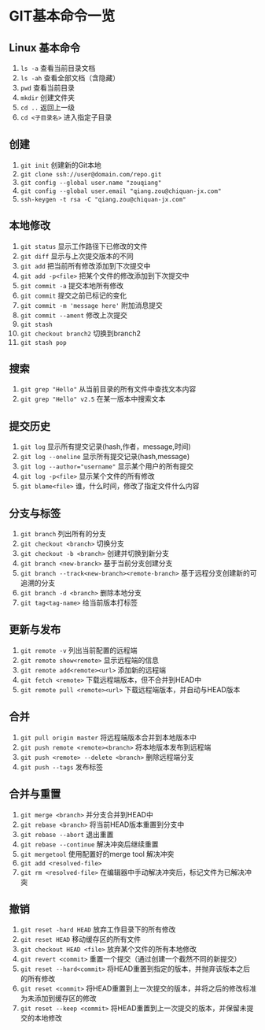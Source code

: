 # GIT基本命令一览

## Linux 基本命令

  1. `ls -a` 查看当前目录文档
  2. `ls -ah` 查看全部文档（含隐藏）
  3. `pwd` 查看当前目录
  4. `mkdir` 创建文件夹
  5. `cd ..` 返回上一级
  6. `cd <子目录名>` 进入指定子目录

## 创建

  1. `git init` 创建新的Git本地
  2. `git clone ssh://user@domain.com/repo.git`
  3. `git config --global user.name "zouqiang"`
  4. `git config --global user.email "qiang.zou@chiquan-jx.com"`
  5. `ssh-keygen -t rsa -C "qiang.zou@chiquan-jx.com"`

## 本地修改

  1. `git status` 显示工作路径下已修改的文件
  2. `git diff` 显示与上次提交版本的不同
  3. `git add` 把当前所有修改添加到下次提交中
  4. `git add -p<file>` 把某个文件的修改添加到下次提交中
  5. `git commit -a` 提交本地所有修改
  6. `git commit` 提交之前已标记的变化
  7. `git commit -m 'message here'` 附加消息提交
  8. `git commit --ament` 修改上次提交
  9. `git stash`
  10. `git checkout branch2` 切换到branch2
  11. `git stash pop`

## 搜索

  1. `git grep "Hello"` 从当前目录的所有文件中查找文本内容
  2. `git grep "Hello" v2.5` 在某一版本中搜索文本

## 提交历史

  1. `git log` 显示所有提交记录(hash,作者，message,时间)
  2. `git log --oneline` 显示所有提交记录(hash,message)
  3. `git log --author="username"` 显示某个用户的所有提交
  4. `git log -p<file>` 显示某个文件的所有修改
  5. `git blame<file>` 谁，什么时间，修改了指定文件什么内容

## 分支与标签

  1. `git branch` 列出所有的分支
  2. `git checkout <branch>` 切换分支
  3. `git checkout -b <branch>` 创建并切换到新分支
  4. `git branch <new-branck>`  基于当前分支创建分支
  5. `git branch --track<new-branch><remote-branch>` 基于远程分支创建新的可追溯的分支
  6. `git branch -d <branch>` 删除本地分支
  7. `git tag<tag-name>` 给当前版本打标签

## 更新与发布

  1. `git remote -v` 列出当前配置的远程端
  2. `git remote show<remote>` 显示远程端的信息
  3. `git remote add<remote><url>` 添加新的远程端
  4. `git fetch <remote>` 下载远程端版本，但不合并到HEAD中
  5. `git remote pull <remote><url>` 下载远程端版本，并自动与HEAD版本

## 合并

  1. `git pull origin master` 将远程端版本合并到本地版本中
  2. `git push remote <remote><branch>` 将本地版本发布到远程端
  3. `git push <remote> --delete <branch>` 删除远程端分支
  4. `git push --tags` 发布标签

## 合并与重置

  1. `git merge <branch>` 并分支合并到HEAD中
  2. `git rebase <branch>` 将当前HEAD版本重置到分支中
  3. `git rebase --abort` 退出重置
  4. `git rebase --continue` 解决冲突后继续重置
  5. `git mergetool` 使用配置好的merge tool 解决冲突
  6. `git add <resolved-file>`
  7. `git rm <resolved-file>` 在编辑器中手动解决冲突后，标记文件为已解决冲突

## 撤销

  1. `git reset -hard HEAD` 放弃工作目录下的所有修改
  2. `git reset HEAD` 移动缓存区的所有文件
  3. `git checkout HEAD <file>` 放弃某个文件的所有本地修改
  4. `git revert <commit>` 重置一个提交（通过创建一个截然不同的新提交）
  5. `git reset --hard<commit>` 将HEAD重置到指定的版本，并抛弃该版本之后的所有修改
  6. `git reset <commit>` 将HEAD重置到上一次提交的版本，并将之后的修改标准为未添加到缓存区的修改
  7. `git reset --keep <commit>` 将HEAD重置到上一次提交的版本，并保留未提交的本地修改
